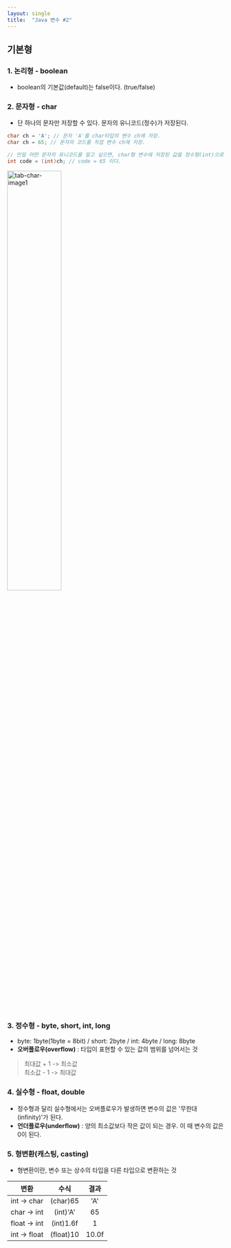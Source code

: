 ```yaml
---
layout: single
title:  "Java 변수 #2"
---
```



## 기본형
### 1. 논리형 - boolean
- boolean의 기본값(default)는 false이다. (true/false)  

### 2. 문자형 - char
- 단 하나의 문자만 저장할 수 있다. 문자의 유니코드(정수)가 저장된다.

```java
char ch = 'A'; // 문자 'A'를 char타입의 변수 ch에 저장.
char ch = 65; // 문자의 코드를 직접 변수 ch에 저장.

// 만일 어떤 문자의 유니코드를 알고 싶으면, char형 변수에 저장된 값을 정수형(int)으로 변환하면 된다.
int code = (int)ch; // code = 65 이다.
```
<img width="50%" alt="tab-char-image1" src="https://user-images.githubusercontent.com/97990285/150357057-a884cf5f-aa5c-451e-844e-b4a49e1ea081.png">  

### 3. 정수형 - byte, short, int, long
- byte: 1byte(1byte = 8bit) / short: 2byte / int: 4byte / long: 8byte
- **오버플로우(overflow)** : 타입이 표현할 수 있는 값의 범위를 넘어서는 것
>최대값 + 1 -> 최소값  
>최소값 - 1 -> 최대값

### 4. 실수형 - float, double
- 정수형과 달리 실수형에서는 오버플로우가 발생하면 변수의 값은 '무한대(infinity)'가 된다.
- **언더플로우(underflow)** : 양의 최소값보다 작은 값이 되는 경우. 이 때 변수의 값은 0이 된다.

### 5. 형변환(캐스팅, casting)
- 형변환이란, 변수 또는 상수의 타입을 다른 타입으로 변환하는 것

|변환|수식|결과|
|:--:|:--:|:--:|
|int -> char|(char)65|'A'|
|char -> int|(int)'A'|65|
|float -> int|(int)1.6f|1|
|int -> float|(float)10|10.0f|
